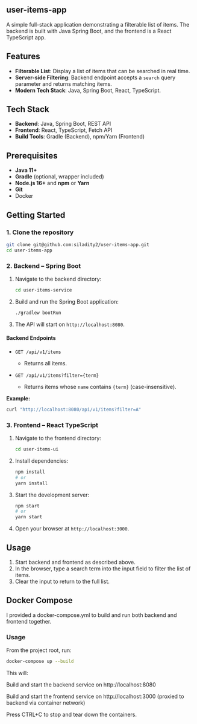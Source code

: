 ## user-items-app

A simple full-stack application demonstrating a filterable list of items. The backend is built with Java Spring Boot, and the frontend is a React TypeScript app.

## Features

* **Filterable List**: Display a list of items that can be searched in real time.
* **Server-side Filtering**: Backend endpoint accepts a `search` query parameter and returns matching items.
* **Modern Tech Stack**: Java, Spring Boot, React, TypeScript.

## Tech Stack

* **Backend**: Java, Spring Boot, REST API
* **Frontend**: React, TypeScript, Fetch API
* **Build Tools**: Gradle (Backend), npm/Yarn (Frontend)

## Prerequisites

* **Java 11+**
* **Gradle** (optional, wrapper included)
* **Node.js 16+** and **npm** or **Yarn**
* **Git**
* Docker

## Getting Started

### 1. Clone the repository

```bash
git clone git@github.com:siladity2/user-items-app.git
cd user-items-app
```

### 2. Backend – Spring Boot

1. Navigate to the backend directory:

   ```bash
   cd user-items-service
   ```
2. Build and run the Spring Boot application:

   ```bash
   ./gradlew bootRun
   ```
3. The API will start on `http://localhost:8080`.

#### Backend Endpoints

* `GET /api/v1/items`

    * Returns all items.
* `GET /api/v1/items?filter={term}`

    * Returns items whose `name` contains `{term}` (case-insensitive).

**Example:**

```bash
curl "http://localhost:8080/api/v1/items?filter=A"
```

### 3. Frontend – React TypeScript

1. Navigate to the frontend directory:

   ```bash
   cd user-items-ui
   ```
2. Install dependencies:

   ```bash
   npm install
   # or
   yarn install
   ```
3. Start the development server:

   ```bash
   npm start
   # or
   yarn start
   ```
4. Open your browser at `http://localhost:3000`.

## Usage

1. Start backend and frontend as described above.
2. In the browser, type a search term into the input field to filter the list of items.
3. Clear the input to return to the full list.


## Docker Compose

I provided a docker-compose.yml to build and run both backend and frontend together.

### Usage

From the project root, run:

   ```bash
docker-compose up --build
   ```

This will:

Build and start the backend service on http://localhost:8080

Build and start the frontend service on http://localhost:3000 (proxied to backend via container network)

Press CTRL+C to stop and tear down the containers.
